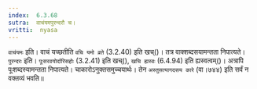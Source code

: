 ```yaml
---
index:  6.3.68
sutra:  वाचंयमपुरन्दरौ च।
vritti:  nyasa
---
```


`वाचंयमः` इति। वाचं यच्छतीति `वचि यमो व्रते` (3.2.40) इति खच्()। तत्र वाक्शब्दसयामन्तता निपात्यते। `पुरन्दरः` इति। `पूःसरवयोर्दारिसहोः` (3.2.41) इति खच्(), `खचि ह्यस्वः` (6.4.94) इति ह्यस्वत्वम्()। अत्रापि पूःशब्दस्यामन्तता निपात्यते। चाकारोऽनुक्तसमुच्चयार्थः। तेन `अस्तुसत्यागदसय कारे` (वा।७४४) इति सर्वं न वक्तव्यं भवति॥
